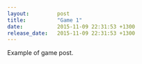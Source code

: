 ```yaml
---
layout: 		post
title:  		"Game 1"
date:   		2015-11-09 22:31:53 +1300
release_date: 	2015-11-09 22:31:53 +1300
---
```

Example of game post.